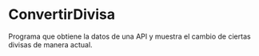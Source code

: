 # ConvertirDivisa
Programa que obtiene la datos de una API y muestra el cambio de ciertas divisas de manera actual.
